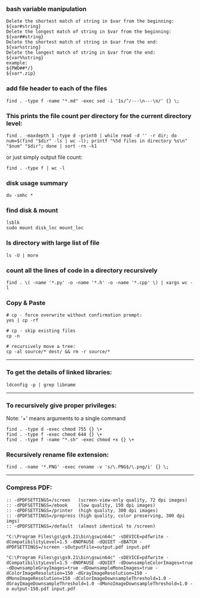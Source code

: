 ---
---
### bash variable manipulation
```
Delete the shortest match of string in $var from the beginning:
${var#string}
Delete the longest match of string in $var from the beginning:
${var##string}
Delete the shortest match of string in $var from the end:
${var%string}
Delete the longest match of string in $var from the end:
${var%%string}
example:
${PWD##*/}
${var*.zip}
```

### add file header to each of the files
```
find . -type f -name "*.md" -exec sed -i '1s/^/---\n---\n/' {} \;
```

### This prints the file count per directory for the current directory level:
```
find . -maxdepth 1 -type d -print0 | while read -d '' -r dir; do num=$(find "$dir" -ls | wc -l); printf "%5d files in directory %s\n" "$num" "$dir"; done | sort -rn -k1
```
or just simply output file count:
```
find . -type f | wc -l
```

### disk usage summary
```
du -smhc *
```

### find disk & mount
```
lsblk
sudo mount disk_loc mount_loc
```


### ls directory with large list of file
```
ls -U | more
```

### count all the lines of code in a directory recursively
```
find . \( -name '*.py' -o -name '*.h' -o -name '*.cpp' \) | xargs wc -l
```


### Copy & Paste
```
# cp - force overwrite without confirmation prompt:
yes | cp -rf

# cp - skip existing files
cp -n

# recursively move a tree:
cp -al source/* dest/ && rm -r source/*
```

----

### To get the details of linked libraries:

```
ldconfig -p | grep libname
```

----

### To recursively give proper privileges:
Note: '+' means arguments to a single command
```
find . -type d -exec chmod 755 {} \+
find . -type f -exec chmod 644 {} \+
find . -type f -name "*.sh" -exec chmod +x {} \+
```

### Recursively rename file extension:

```
find . -name '*.PNG' -exec rename -v 's/\.PNG$/\.png/i' {} \;
```

----

### Compress PDF:

```
:: -dPDFSETTINGS=/screen   (screen-view-only quality, 72 dpi images)
:: -dPDFSETTINGS=/ebook    (low quality, 150 dpi images)
:: -dPDFSETTINGS=/printer  (high quality, 300 dpi images)
:: -dPDFSETTINGS=/prepress (high quality, color preserving, 300 dpi imgs)
:: -dPDFSETTINGS=/default  (almost identical to /screen)

"C:\Program Files\gs\gs9.21\bin\gswin64c" -sDEVICE=pdfwrite -dCompatibilityLevel=1.5 -dNOPAUSE -dQUIET -dBATCH -dPDFSETTINGS=/screen -sOutputFile=output.pdf input.pdf

"C:\Program Files\gs\gs9.21\bin\gswin64c" -sDEVICE=pdfwrite -dCompatibilityLevel=1.5 -dNOPAUSE -dQUIET -dDownsampleColorImages=true -dDownsampleGrayImages=true -dDownsampleMonoImages=true -dColorImageResolution=150 -dGrayImageResolution=150 -dMonoImageResolution=150 -dColorImageDownsampleThreshold=1.0 -dGrayImageDownsampleThreshold=1.0 -dMonoImageDownsampleThreshold=1.0 -o output-150.pdf input.pdf
```
